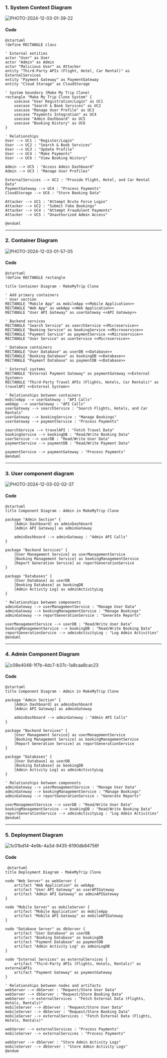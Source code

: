 ### 1. System Context Diagram
![PHOTO-2024-12-03-01-39-22](https://github.com/user-attachments/assets/a1fb8c70-9f0d-4f2b-a3b5-936fab38f7a3)
#### Code
```PlantUml
@startuml
!define RECTANGLE class

' External entities
actor "User" as User
actor "Admin" as Admin
actor "Malicious User" as Attacker
entity "Third-Party APIs (Flight, Hotel, Car Rental)" as ExternalServices
entity "Payment Gateway" as PaymentGateway
entity "Cloud Storage" as CloudStorage

' System boundary (Make My Trip Clone)
rectangle "Make My Trip Clone System" {
    usecase "User Registration/Login" as UC1
    usecase "Search & Book Services" as UC2
    usecase "Manage User Profile" as UC3
    usecase "Payments Integration" as UC4
    usecase "Admin Dashboard" as UC5
    usecase "Booking History" as UC6
}

' Relationships
User --> UC1 : "Register/Login"
User --> UC2 : "Search & Book Services"
User --> UC3 : "Update Profile"
User --> UC4 : "Make Payments"
User --> UC6 : "View Booking History"

Admin --> UC5 : "Access Admin Dashboard"
Admin --> UC3 : "Manage User Profiles"

ExternalServices --> UC2 : "Provide Flight, Hotel, and Car Rental Data"
PaymentGateway --> UC4 : "Process Payments"
CloudStorage --> UC6 : "Store Booking Data"

Attacker --> UC1 : "Attempt Brute Force Login"
Attacker --> UC2 : "Submit Fake Bookings"
Attacker --> UC4 : "Attempt Fraudulent Payments"
Attacker --> UC5 : "Unauthorized Admin Access"

@enduml
```
-----------------------------------------------------------------------------------------------------------------------------------------------------------------------------------------------------------------------------
### 2. Container Diagram
![PHOTO-2024-12-03-01-57-05](https://github.com/user-attachments/assets/a52056ec-b1fe-43fb-845c-d229bd011f34)
#### Code
```PlantUml
@startuml
!define RECTANGLE rectangle

title Container Diagram - MakeMyTrip Clone

' Add primary containers
' User section
RECTANGLE "Mobile App" as mobileApp <<Mobile Application>>
RECTANGLE "Web App" as webApp <<Web Application>>
RECTANGLE "User API Gateway" as userGateway <<API Gateway>>

' Backend services
RECTANGLE "Search Service" as searchService <<Microservice>>
RECTANGLE "Booking Service" as bookingService <<Microservice>>
RECTANGLE "Payment Service" as paymentService <<Microservice>>
RECTANGLE "User Service" as userService <<Microservice>>

' Database containers
RECTANGLE "User Database" as userDB <<Database>>
RECTANGLE "Booking Database" as bookingDB <<Database>>
RECTANGLE "Payment Database" as paymentDB <<Database>>

' External systems
RECTANGLE "External Payment Gateway" as paymentGateway <<External System>>
RECTANGLE "Third-Party Travel APIs (Flights, Hotels, Car Rentals)" as travelAPI <<External System>>

' Relationships between containers
mobileApp --> userGateway : "API Calls"
webApp --> userGateway : "API Calls"
userGateway --> searchService : "Search Flights, Hotels, and Car Rentals"
userGateway --> bookingService : "Manage Bookings"
userGateway --> paymentService : "Process Payments"

searchService --> travelAPI : "Fetch Travel Data"
bookingService --> bookingDB : "Read/Write Booking Data"
userService --> userDB : "Read/Write User Data"
paymentService --> paymentDB : "Read/Write Payment Data"

paymentService --> paymentGateway : "Process Payments"
@enduml
```
-----------------------------------------------------------------------------------------------------------------------------------------------------------------------------------------------------------------------------
### 3. User component diagram
![PHOTO-2024-12-03-02-02-37](https://github.com/user-attachments/assets/d2e42993-ca4a-47cc-a2b5-072b384e58c8)
#### Code
```PlantUml
@startuml
title Component Diagram - Admin in MakeMyTrip Clone

package "Admin Section" {
    [Admin Dashboard] as adminDashboard
    [Admin API Gateway] as adminGateway

    adminDashboard --> adminGateway : "Admin API Calls"
}

package "Backend Services" {
    [User Management Service] as userManagementService
    [Booking Management Service] as bookingManagementService
    [Report Generation Service] as reportGenerationService
}

package "Databases" {
    [User Database] as userDB
    [Booking Database] as bookingDB
    [Admin Activity Log] as adminActivityLog
}

' Relationships between components
adminGateway --> userManagementService : "Manage User Data"
adminGateway --> bookingManagementService : "Manage Bookings"
adminGateway --> reportGenerationService : "Generate Reports"

userManagementService --> userDB : "Read/Write User Data"
bookingManagementService --> bookingDB : "Read/Write Booking Data"
reportGenerationService --> adminActivityLog : "Log Admin Activities"
@enduml
```
-----------------------------------------------------------------------------------------------------------------------------------------------------------------------------------------------------------------------------

### 4. Admin Component Diagram
![c08e4048-1f7b-4dc7-b37c-1a8caa8cac23](https://github.com/user-attachments/assets/980f3710-06e9-4901-9580-af0d558242b0)

#### Code
``` plantuml
@startuml
title Component Diagram - Admin in MakeMyTrip Clone

package "Admin Section" {
    [Admin Dashboard] as adminDashboard
    [Admin API Gateway] as adminGateway

    adminDashboard --> adminGateway : "Admin API Calls"
}

package "Backend Services" {
    [User Management Service] as userManagementService
    [Booking Management Service] as bookingManagementService
    [Report Generation Service] as reportGenerationService
}

package "Databases" {
    [User Database] as userDB
    [Booking Database] as bookingDB
    [Admin Activity Log] as adminActivityLog
}

' Relationships between components
adminGateway --> userManagementService : "Manage User Data"
adminGateway --> bookingManagementService : "Manage Bookings"
adminGateway --> reportGenerationService : "Generate Reports"

userManagementService --> userDB : "Read/Write User Data"
bookingManagementService --> bookingDB : "Read/Write Booking Data"
reportGenerationService --> adminActivityLog : "Log Admin Activities"
@enduml
```
-----------------------------------------------------------------------------------------------------------------------------------------------------------------------------------------------------------------------------


### 5. Deployment Diagram
![1c01bd14-4e9b-4a3d-9435-8190db84756f](https://github.com/user-attachments/assets/36f88a86-8c46-4143-8e72-d949b601b0c5)

#### Code
``` plantuml
 @startuml
title Deployment Diagram - MakeMyTrip Clone

node "Web Server" as webServer {
    artifact "Web Application" as webApp
    artifact "User API Gateway" as userAPIGateway
    artifact "Admin API Gateway" as adminAPIGateway
}

node "Mobile Server" as mobileServer {
    artifact "Mobile Application" as mobileApp
    artifact "Mobile API Gateway" as mobileAPIGateway
}

node "Database Server" as dbServer {
    artifact "User Database" as userDB
    artifact "Booking Database" as bookingDB
    artifact "Payment Database" as paymentDB
    artifact "Admin Activity Log" as adminLogDB
}

node "External Services" as externalServices {
    artifact "Third-Party APIs (Flights, Hotels, Rentals)" as externalAPIs
    artifact "Payment Gateway" as paymentGateway
}

' Relationships between nodes and artifacts
webServer --> dbServer : "Request/Store User Data"
webServer --> dbServer : "Request/Store Booking Data"
webServer --> externalServices : "Fetch External Data (Flights, Hotels, Rentals)"
mobileServer --> dbServer : "Request/Store User Data"
mobileServer --> dbServer : "Request/Store Booking Data"
mobileServer --> externalServices : "Fetch External Data (Flights, Hotels, Rentals)"

webServer --> externalServices : "Process Payments"
mobileServer --> externalServices : "Process Payments"

webServer --> dbServer : "Store Admin Activity Logs"
mobileServer --> dbServer : "Store Admin Activity Logs"
@endum
```

